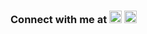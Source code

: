




### Connect with me at [<img src='https://cdn.jsdelivr.net/npm/simple-icons@3.0.1/icons/linkedin.svg' alt='linkedin' height='20'>](https://www.linkedin.com/in/allenmanoj/) [<img src='https://cdn.jsdelivr.net/npm/simple-icons@3.0.1/icons/twitter.svg' alt='twitter' height='20'>](https://twitter.com/allenmanoj17)
